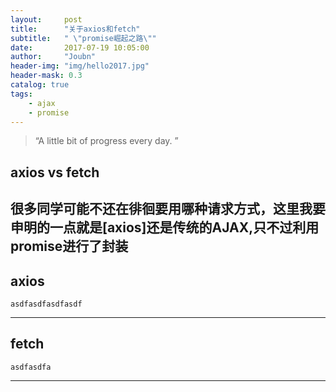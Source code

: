 ```yaml
---
layout:     post
title:      "关于axios和fetch"
subtitle:   " \"promise崛起之路\""
date:       2017-07-19 10:05:00
author:     "Joubn"
header-img: "img/hello2017.jpg"
header-mask: 0.3
catalog: true
tags:
    - ajax
    - promise
---
```


> “A little bit of progress every day. ”

## axios vs fetch

   很多同学可能不还在徘徊要用哪种请求方式，这里我要申明的一点就是[axios]还是传统的AJAX,只不过利用promise进行了封装
---

## axios
    asdfasdfasdfasdf

---

## fetch

    asdfasdfa


---



